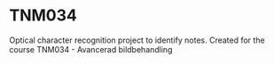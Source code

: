 # TNM034
Optical character recognition project to identify notes. Created for the course TNM034 - Avancerad bildbehandling
